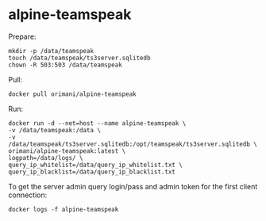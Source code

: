 # alpine-teamspeak

Prepare:
```
mkdir -p /data/teamspeak
touch /data/teamspeak/ts3server.sqlitedb
chown -R 503:503 /data/teamspeak
```

Pull:
```
docker pull orimani/alpine-teamspeak
```
Run:
```
docker run -d --net=host --name alpine-teamspeak \
-v /data/teamspeak:/data \
-v /data/teamspeak/ts3server.sqlitedb:/opt/teamspeak/ts3server.sqlitedb \
orimani/alpine-teamspeak:latest \
logpath=/data/logs/ \
query_ip_whitelist=/data/query_ip_whitelist.txt \
query_ip_blacklist=/data/query_ip_blacklist.txt
```

To get the server admin query login/pass and admin token for the first client connection:
```
docker logs -f alpine-teamspeak
```
